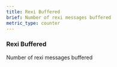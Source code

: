 ```yaml
---
title: Rexi Buffered
brief: Number of rexi messages buffered
metric_type: counter
---
```

### Rexi Buffered

Number of rexi messages buffered